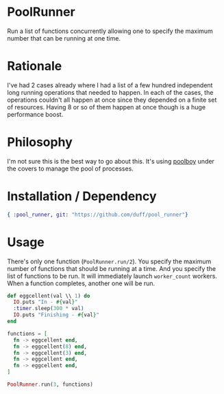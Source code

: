 PoolRunner
==========

Run a list of functions concurrently allowing one to specify the maximum number that can be
running at one time.


# Rationale

I've had 2 cases already where I had a list of a few hundred independent long running operations
that needed to happen.  In each of the cases, the operations couldn't all happen at once since they
depended on a finite set of resources.  Having 8 or so of them happen at once though is a huge
performance boost.


# Philosophy

I'm not sure this is the best way to go about this.  It's using
[poolboy](https://github.com/devinus/poolboy) under the covers to manage the pool of processes.


# Installation / Dependency

``` elixir
{ :pool_runner, git: "https://github.com/duff/pool_runner"}
```


# Usage


There's only one function (`PoolRunner.run/2`).  You specify the maximum number of functions
that should be running at a time.  And you specify the list of functions to be run.  It will
immediately launch `worker_count` workers.  When a function completes, another one will be
run.

``` elixir
def eggcellent(val \\ 1) do
  IO.puts "In - #{val}"
  :timer.sleep(300 * val)
  IO.puts "Finishing - #{val}"
end

functions = [
  fn -> eggcellent end,
  fn -> eggcellent(8) end,
  fn -> eggcellent(3) end,
  fn -> eggcellent end,
  fn -> eggcellent end,
]

PoolRunner.run(3, functions)
```

